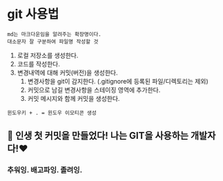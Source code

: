 # git 사용법 

```angular2html
md는 마크다운임을 알려주는 확장명이다.
대소문자 잘 구분하여 파일명 작성할 것
```

1. 로컬 저장소를 생성한다.
2. 코드를 작성한다.
3. 변경내역에 대해 커밋(버전)을 생성한다.
   1. 변경사항을 git이 감지한다. (.gitignore에 등록된 파일/디렉토리는 제외)
   2. 커밋으로 남길 변경사항을 스테이징 영역에 추가한다.
   3. 커밋 메시지와 함께 커밋을 생성한다.

```angular2html
윈도우키 + . = 윈도우 이모티콘 생성
```
## 🥐 인생 첫 커밋을 만들었다! 나는 GIT을 사용하는 개발자다!❤️

### 추워잉. 배고파잉. 졸려잉.

